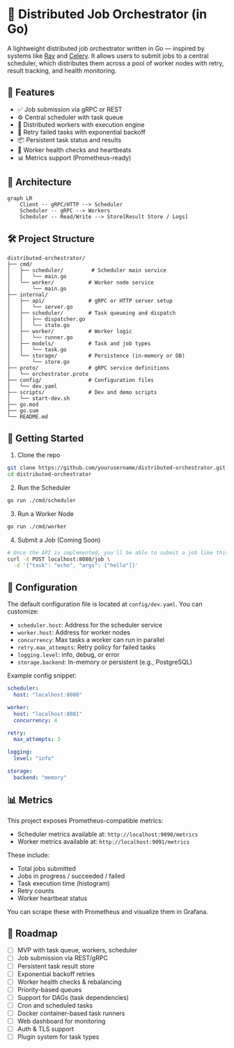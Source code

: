 # 🧠 Distributed Job Orchestrator (in Go)

A lightweight distributed job orchestrator written in Go — inspired by systems like [Ray](https://github.com/ray-project/ray) and [Celery](https://docs.celeryq.dev/). It allows users to submit jobs to a central scheduler, which distributes them across a pool of worker nodes with retry, result tracking, and health monitoring.

## 🎯 Features

- ✅ Job submission via gRPC or REST
- ⚙️ Central scheduler with task queue
- 🏃 Distributed workers with execution engine
- 🔁 Retry failed tasks with exponential backoff
- 📦 Persistent task status and results
- 📡 Worker health checks and heartbeats
- 📊 Metrics support (Prometheus-ready)

## 🧱 Architecture

```mermaid
graph LR
    Client -- gRPC/HTTP --> Scheduler
    Scheduler -- gRPC --> Workers
    Scheduler -- Read/Write --> Store[Result Store / Logs]
```

## 🛠️ Project Structure

```
distributed-orchestrator/
├── cmd/
│   ├── scheduler/         # Scheduler main service
│   │   └── main.go
│   └── worker/           # Worker node service
│       └── main.go
├── internal/
│   ├── api/              # gRPC or HTTP server setup
│   │   └── server.go
│   ├── scheduler/        # Task queueing and dispatch
│   │   ├── dispatcher.go
│   │   └── state.go
│   ├── worker/           # Worker logic
│   │   └── runner.go
│   ├── models/           # Task and job types
│   │   └── task.go
│   └── storage/          # Persistence (in-memory or DB)
│       └── store.go
├── proto/                # gRPC service definitions
│   └── orchestrator.proto
├── config/               # Configuration files
│   └── dev.yaml
├── scripts/              # Dev and demo scripts
│   └── start-dev.sh
├── go.mod
├── go.sum
└── README.md
```

## 🚀 Getting Started

1. Clone the repo
```bash
git clone https://github.com/yourusername/distributed-orchestrator.git
cd distributed-orchestrator
```

2. Run the Scheduler
```bash
go run ./cmd/scheduler
```

3. Run a Worker Node
```bash
go run ./cmd/worker
```

4. Submit a Job (Coming Soon)
```bash
# Once the API is implemented, you'll be able to submit a job like this:
curl -X POST localhost:8080/job \
  -d '{"task": "echo", "args": ["hello"]}'
```

## 🔧 Configuration

The default configuration file is located at `config/dev.yaml`. You can customize:

- `scheduler.host`: Address for the scheduler service
- `worker.host`: Address for worker nodes
- `concurrency`: Max tasks a worker can run in parallel
- `retry.max_attempts`: Retry policy for failed tasks
- `logging.level`: info, debug, or error
- `storage.backend`: In-memory or persistent (e.g., PostgreSQL)

Example config snippet:
```yaml
scheduler:
  host: "localhost:8080"

worker:
  host: "localhost:8081"
  concurrency: 4

retry:
  max_attempts: 3

logging:
  level: "info"

storage:
  backend: "memory"
```

## 📊 Metrics

This project exposes Prometheus-compatible metrics:

- Scheduler metrics available at: `http://localhost:9090/metrics`
- Worker metrics available at: `http://localhost:9091/metrics`

These include:
- Total jobs submitted
- Jobs in progress / succeeded / failed
- Task execution time (histogram)
- Retry counts
- Worker heartbeat status

You can scrape these with Prometheus and visualize them in Grafana.

## 🧩 Roadmap

- [ ] MVP with task queue, workers, scheduler
- [ ] Job submission via REST/gRPC
- [ ] Persistent task result store
- [ ] Exponential backoff retries
- [ ] Worker health checks & rebalancing
- [ ] Priority-based queues
- [ ] Support for DAGs (task dependencies)
- [ ] Cron and scheduled tasks
- [ ] Docker container-based task runners
- [ ] Web dashboard for monitoring
- [ ] Auth & TLS support
- [ ] Plugin system for task types